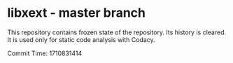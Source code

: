 # libxext - master branch

This repository contains frozen state of the repository.
Its history is cleared. It is used only for static code
analysis with Codacy.

Commit Time: 1710831414